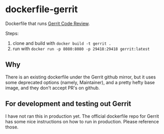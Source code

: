 # dockerfile-gerrit

Dockerfile that runs [Gerrit Code Review](https://www.gerritcodereview.com/).

Steps:

1. clone and build with `docker build -t gerrit .`
2. run with `docker run -p 8080:8080 -p 29418:29418 gerrit:latest`

## Why

There is an existing dockerfile under the Gerrit github mirror, but it uses some deprecated options (namely, Maintainer), and a pretty hefty base image, and they don't accept PR's on github.

## For development and testing out Gerrit

I have not ran this in production yet. The official dockerfile repo for Gerrit has some nice instructions on how to run in production. Please reference those.